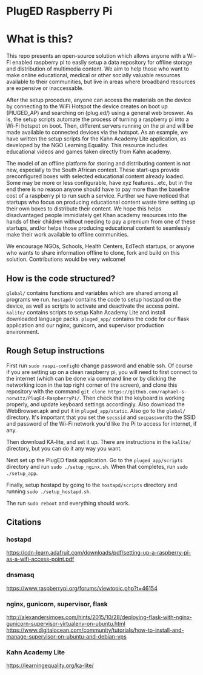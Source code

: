 # PlugED Raspberry Pi

# What is this?

This repo presents an open-source solution which allows anyone with a Wi-Fi enabled raspberry pi to easily setup a data repository for offline storage and distribution of multimedia content. We aim to help those who want to make online educational, medical or other socially valuable resources available to their communities, but live in areas where broadband resources are expensive or inaccessable.

After the setup procedure, anyone can access the materials on the device by connecting to the WiFi Hotspot the device creates on boot up (PlUGED_AP) and searching on (plug.ed/) using a general web broswer. As is, the setup scripts automate the process of turning a raspberry pi into a Wi-Fi hotspot on boot. Then, different servers running on the pi and will be made available to connected devices via the hotspot. As an example, we have written the setup scripts for the Kahn Academy Lite application, as developed by the NGO Learning Equality. This resource includes educational videos and games taken directly from Kahn academy. 

The model of an offline platform for storing and distributing content is not new, especially to the South African context. These start-ups provide preconfigured boxes with selected educational content already loaded. Some may be more or less configurable, have xyz features...etc, but in the end there is no reason anyone should have to pay more than the baseline cost of a raspberry pi to run such a service. Further we have noticed that startups who focus on producing educational content waste time setting up their own boxes to distribute their content. We hope this helps disadvantaged people immidiately get Khan academy resources into the hands of their children without needing to pay a premium from one of these startups, and/or helps those producing educational content to seamlessly make their work available to offline communities.

We encourage NGOs, Schools, Health Centers, EdTech startups, or anyone who wants to share information offline to clone, fork and build on this solution. Contributions would be very welcome!

## How is the code structured?
`global/` contains functions and variables which are shared among all programs we run.
`hostapd/` contains the code to setup hostapd on the device, as well as scripts to activate and deactivate the access point.
`kalite/` contains scripts to setup Kahn Academy Lite and install downloaded language packs.
`pluged_app/` contains the code for our flask application and our nginx, gunicorn, and supervisor production environment.

## Rough Setup instructions
First run `sudo raspi-config`to change password and enable ssh. Of course if you are setting up on a clean raspberry pi, you will need to first connect to the internet (which can be done via command line or by clicking the networking icon in the top right corner of the screen), and clone this repository with the command `git clone https://github.com/raphael-s-norwitz/PlugEd-RaspberryPi/`. Then check that the keyboard is working properly, and update keyboard settings accordingly. Also download the WebBrowser.apk and put it in `pluged_app/static`. Also go to the `global/` directory. It's important that you set the `secssid` and `secpassword`to the SSID and password of the Wi-Fi network you'd like the Pi to access for internet, if any.

Then download KA-lite, and set it up. There are instructions in the `kalite/` directory, but you can do it any way you want.

Next set up the PlugED flask application. Go to the `pluged_app/scripts` directory and run `sudo ./setup_nginx.sh`. When that completes, run `sudo ./setup_app`.

Finally, setup hostapd by going to the `hostapd/scripts` directory and running `sudo ./setup_hostapd.sh`.

The run `sudo reboot` and everything should work.

## Citations
### hostapd
https://cdn-learn.adafruit.com/downloads/pdf/setting-up-a-raspberry-pi-as-a-wifi-access-point.pdf

### dnsmasq
https://www.raspberrypi.org/forums/viewtopic.php?t=46154

### nginx, gunicorn, supervisor, flask
http://alexandersimoes.com/hints/2015/10/28/deploying-flask-with-nginx-gunicorn-supervisor-virtualenv-on-ubuntu.html
https://www.digitalocean.com/community/tutorials/how-to-install-and-manage-supervisor-on-ubuntu-and-debian-vps

### Kahn Academy Lite
https://learningequality.org/ka-lite/
